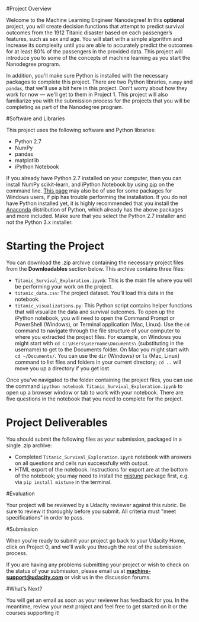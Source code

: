 #Project Overview

Welcome to the Machine Learning Engineer Nanodegree! In this **optional** project, you will create decision functions that attempt to predict survival outcomes from the 1912 Titanic disaster based on each passenger’s features, such as sex and age. You will start with a simple algorithm and increase its complexity until you are able to accurately predict the outcomes for at least 80% of the passengers in the provided data. This project will introduce you to some of the concepts of machine learning as you start the Nanodegree program.

In addition, you'll make sure Python is installed with the necessary packages to complete this project. There are two Python libraries, `numpy` and `pandas`, that we'll use a bit here in this project. Don't worry about how they work for now — we'll get to them in Project 1. This project will also familiarize you with the submission process for the projects that you will be completing as part of the Nanodegree program.

#Software and Libraries

This project uses the following software and Python libraries:

- Python 2.7
- NumPy
- pandas
- matplotlib
- iPython Notebook

If you already have Python 2.7 installed on your computer, then you can install NumPy scikit-learn, and iPython Notebook by using [pip](https://pip.pypa.io/en/stable/) on the command line. [This page](http://www.lfd.uci.edu/~gohlke/pythonlibs/) may also be of use for some packages for Windows users, if pip has trouble performing the installation. If you do not have Python installed yet, it is highly recommended that you install the [Anaconda](https://www.continuum.io/downloads) distribution of Python, which already has the above packages and more included. Make sure that you select the Python 2.7 installer and not the Python 3.x installer.

# Starting the Project

You can download the .zip archive containing the necessary project files from the **Downloadables** section below. This archive contains three files:

- `Titanic_Survival_Exploration.ipynb`: This is the main file where you will be performing your work on the project.
- `titanic_data.csv`: The project dataset. You’ll load this data in the notebook.
- `titanic_visualizations.py`: This Python script contains helper functions that will visualize the data and survival outcomes.
To open up the iPython notebook, you will need to open the Command Prompt or PowerShell (Windows), or Terminal application (Mac, Linux). Use the `cd` command to navigate through the file structure of your computer to where you extracted the project files. For example, on Windows you might start with `cd C:\Users\username\Documents\` (substituting in the username) to get to the Documents folder. On Mac you might start with `cd ~/Documents/`. You can use the `dir` (Windows) or `ls` (Mac, Linux) command to list files and folders in your current directory; `cd ..` will move you up a directory if you get lost.

Once you’ve navigated to the folder containing the project files, you can use the command `ipython notebook Titanic_Survival_Exploration.ipynb` to open up a browser window or tab to work with your notebook. There are five questions in the notebook that you need to complete for the project.

# Project Deliverables

You should submit the following files as your submission, packaged in a single .zip archive:

- Completed `Titanic_Survival_Exploration.ipynb` notebook with answers on all questions and cells run successfully with output.
- HTML export of the notebook. Instructions for export are at the bottom of the notebook; you may need to install the [mistune](https://pypi.python.org/pypi/mistune) package first, e.g. via `pip install mistune` in the terminal.

#Evaluation

Your project will be reviewed by a Udacity reviewer against this rubric. Be sure to review it thoroughly before you submit. All criteria must "meet specifications" in order to pass.

#Submission

When you're ready to submit your project go back to your Udacity Home, click on Project 0, and we'll walk you through the rest of the submission process.

If you are having any problems submitting your project or wish to check on the status of your submission, please email us at **machine-support@udacity.com** or visit us in the discussion forums.

#What's Next?

You will get an email as soon as your reviewer has feedback for you. In the meantime, review your next project and feel free to get started on it or the courses supporting it!
